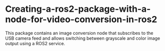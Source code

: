 # Creating-a-ros2-package-with-a-node-for-video-conversion-in-ros2
This package contains an image conversion node that subscribes to the USB camera feed and allows switching between grayscale and color image output using a ROS2 service.
